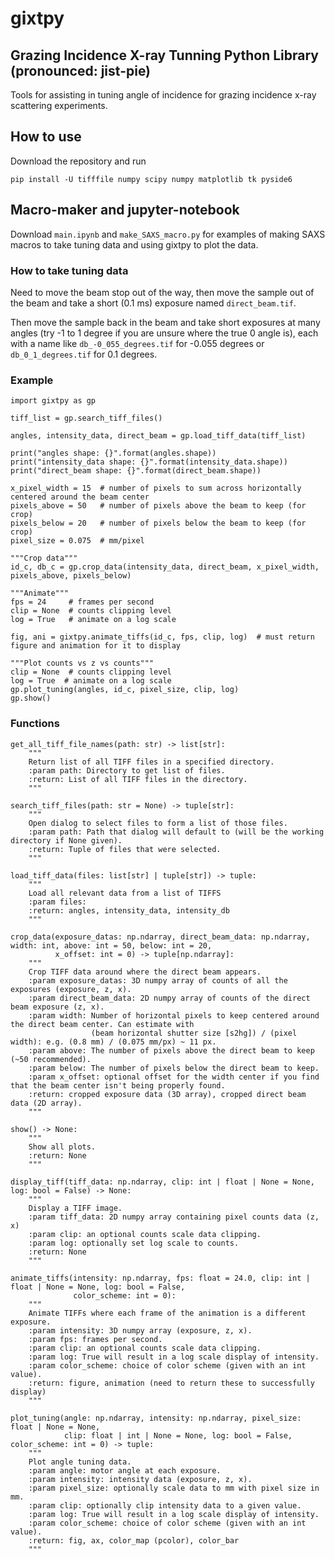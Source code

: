 # gixtpy
## Grazing Incidence X-ray Tunning Python Library (pronounced: jist-pie)

Tools for assisting in tuning angle of incidence for grazing incidence x-ray scattering experiments.

## How to use

Download the repository and run

```pip install -U tifffile numpy scipy numpy matplotlib tk pyside6```

## Macro-maker and jupyter-notebook
Download `main.ipynb` and `make_SAXS_macro.py` for examples of making SAXS macros to take tuning data and using gixtpy to plot the data.

### How to take tuning data
Need to move the beam stop out of the way, then move the sample out of the beam and take a short (0.1 ms) exposure named `direct_beam.tif`.

Then move the sample back in the beam and take short exposures at many angles (try -1 to 1 degree if you are unsure where the true 0 angle is), each with a name like `db_-0_055_degrees.tif` for -0.055 degrees or `db_0_1_degrees.tif` for 0.1 degrees.



### Example
```
import gixtpy as gp

tiff_list = gp.search_tiff_files()

angles, intensity_data, direct_beam = gp.load_tiff_data(tiff_list)

print("angles shape: {}".format(angles.shape))
print("intensity_data shape: {}".format(intensity_data.shape))
print("direct_beam shape: {}".format(direct_beam.shape))

x_pixel_width = 15  # number of pixels to sum across horizontally centered around the beam center
pixels_above = 50   # number of pixels above the beam to keep (for crop)
pixels_below = 20   # number of pixels below the beam to keep (for crop)
pixel_size = 0.075  # mm/pixel

"""Crop data"""
id_c, db_c = gp.crop_data(intensity_data, direct_beam, x_pixel_width, pixels_above, pixels_below)

"""Animate"""
fps = 24     # frames per second
clip = None  # counts clipping level
log = True   # animate on a log scale

fig, ani = gixtpy.animate_tiffs(id_c, fps, clip, log)  # must return figure and animation for it to display

"""Plot counts vs z vs counts"""
clip = None  # counts clipping level
log = True  # animate on a log scale
gp.plot_tuning(angles, id_c, pixel_size, clip, log)
gp.show()
```

### Functions

```
get_all_tiff_file_names(path: str) -> list[str]:
    """
    Return list of all TIFF files in a specified directory.
    :param path: Directory to get list of files.
    :return: List of all TIFF files in the directory.
    """
```

```
search_tiff_files(path: str = None) -> tuple[str]:
    """
    Open dialog to select files to form a list of those files.
    :param path: Path that dialog will default to (will be the working directory if None given).
    :return: Tuple of files that were selected.
    """
```

```
load_tiff_data(files: list[str] | tuple[str]) -> tuple:
    """
    Load all relevant data from a list of TIFFS
    :param files:
    :return: angles, intensity_data, intensity_db
    """
```

```
crop_data(exposure_datas: np.ndarray, direct_beam_data: np.ndarray, width: int, above: int = 50, below: int = 20,
          x_offset: int = 0) -> tuple[np.ndarray]:
    """
    Crop TIFF data around where the direct beam appears.
    :param exposure_datas: 3D numpy array of counts of all the exposures (exposure, z, x).
    :param direct_beam_data: 2D numpy array of counts of the direct beam exposure (z, x).
    :param width: Number of horizontal pixels to keep centered around the direct beam center. Can estimate with
                  (beam horizontal shutter size [s2hg]) / (pixel width): e.g. (0.8 mm) / (0.075 mm/px) ~ 11 px.
    :param above: The number of pixels above the direct beam to keep (~50 recommended).
    :param below: The number of pixels below the direct beam to keep.
    :param x_offset: optional offset for the width center if you find that the beam center isn't being properly found.
    :return: cropped exposure data (3D array), cropped direct beam data (2D array).
    """
```

```
show() -> None:
    """
    Show all plots.
    :return: None
    """
```

```
display_tiff(tiff_data: np.ndarray, clip: int | float | None = None, log: bool = False) -> None:
    """
    Display a TIFF image.
    :param tiff_data: 2D numpy array containing pixel counts data (z, x)
    :param clip: an optional counts scale data clipping.
    :param log: optionally set log scale to counts.
    :return: None
    """
```

```
animate_tiffs(intensity: np.ndarray, fps: float = 24.0, clip: int | float | None = None, log: bool = False,
              color_scheme: int = 0):
    """
    Animate TIFFs where each frame of the animation is a different exposure.
    :param intensity: 3D numpy array (exposure, z, x).
    :param fps: frames per second.
    :param clip: an optional counts scale data clipping.
    :param log: True will result in a log scale display of intensity.
    :param color_scheme: choice of color scheme (given with an int value).
    :return: figure, animation (need to return these to successfully display)
    """
```

```
plot_tuning(angle: np.ndarray, intensity: np.ndarray, pixel_size: float | None = None,
            clip: float | int | None = None, log: bool = False, color_scheme: int = 0) -> tuple:
    """
    Plot angle tuning data.
    :param angle: motor angle at each exposure.
    :param intensity: intensity data (exposure, z, x).
    :param pixel_size: optionally scale data to mm with pixel size in mm.
    :param clip: optionally clip intensity data to a given value.
    :param log: True will result in a log scale display of intensity.
    :param color_scheme: choice of color scheme (given with an int value).
    :return: fig, ax, color_map (pcolor), color_bar
    """
```
